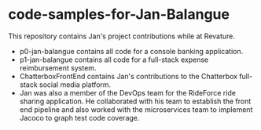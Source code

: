 # code-samples-for-Jan-Balangue
This repository contains Jan's project contributions while at Revature.
* p0-jan-balangue contains all code for a console banking application.
* p1-jan-balangue contains all code for a full-stack expense reimbursement system.
* ChatterboxFrontEnd contains Jan's contributions to the Chatterbox full-stack social media platform.
* Jan was also a member of the DevOps team for the RideForce ride sharing application. He collaborated with his team to establish the front end pipeline and also worked with the microservices team to implement Jacoco to graph test code coverage.
